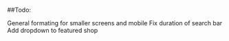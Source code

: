 ##Todo:

General formating for smaller screens and mobile
Fix duration of search bar
Add dropdown to featured shop